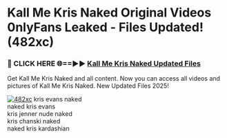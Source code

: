 # Kall Me Kris Naked Original Videos 0nlyFans Leaked - Files Updated! (482xc)

<h3>🔴 CLICK HERE 🌐==►► <a href="https://tinyurl.com/yckcrads" rel="nofollow">Kall Me Kris Naked Updated Files</a></h3>

Get Kall Me Kris Naked and all content. Now you can access all videos and pictures of Kall Me Kris Naked. New Updated Files 2025!

[![482xc](https://i.imgur.com/hpKpOFt.gif)](https://tinyurl.com/yckcrads)
kris evans naked<br>
naked kris evans<br>
kris jenner nude naked<br>
kris chanski naked<br>
naked kris kardashian